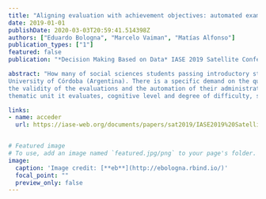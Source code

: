 ```yaml
---
title: "Aligning evaluation with achievement objectives: automated exams based on Bloom's taxonomy"
date: 2019-01-01
publishDate: 2020-03-03T20:59:41.514398Z
authors: ["Eduardo Bologna", "Marcelo Vaiman", "Matías Alfonso"]
publication_types: ["1"]
featured: false
publication: "*Decision Making Based on Data* IASE 2019 Satellite Conference: Kuala Lumpur, Malaysia"

abstract: "How many of social sciences students passing introductory statistics courses develop the expected skills to make a meaningful use of statistics? Our diagnosis suggests that an important part of them achieve this through memorization and repetition. This communication reports the in-progress effort to improve the quality of the evaluation of an introductory statistics course in Psychology degree, National
University of Córdoba (Argentina). There is a specific demand on the qualifications required of students who pass the subject, which combines with a significant volume of students, so it is necessary to ensure
the validity of the evaluations and the automation of their administration and correction. The work consists of the construction of examination items classified according to three criteria: elementary
thematic unit it evaluates, cognitive level and degree of difficulty, so that precision exams can be built. Using _exams_ R package, the proposal is applicable to classroom or on-line courses."

links:
- name: acceder
  url: https://iase-web.org/documents/papers/sat2019/IASE2019%20Satellite%20110_BOLOGNA.pdf?1569666563


# Featured image
# To use, add an image named `featured.jpg/png` to your page's folder. 
image:
  caption: 'Image credit: [**eb**](http://ebologna.rbind.io/)'
  focal_point: ""
  preview_only: false
---
```


